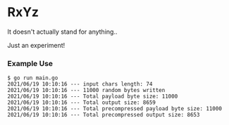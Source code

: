 # RxYz

It doesn't actually stand for anything..

Just an experiment!

### Example Use

```
$ go run main.go
2021/06/19 10:10:16 --- input chars length: 74
2021/06/19 10:10:16 --- 11000 random bytes written
2021/06/19 10:10:16 --- Total payload byte size: 11000
2021/06/19 10:10:16 --- Total output size: 8659
2021/06/19 10:10:16 --- Total precompressed payload byte size: 11000
2021/06/19 10:10:16 --- Total precompressed output size: 8653
```

